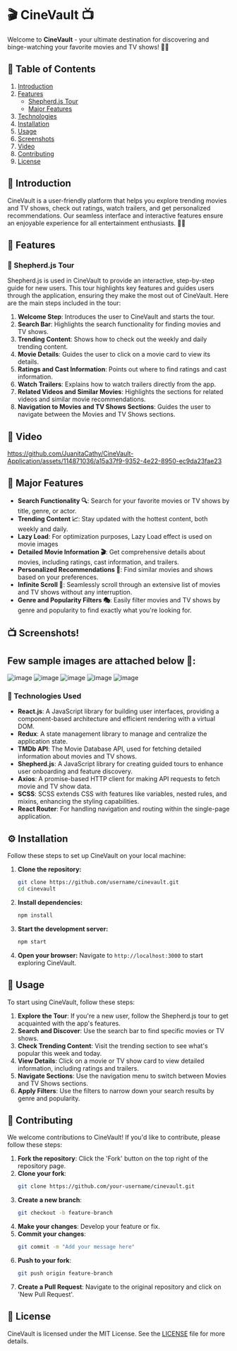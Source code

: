 # 🎬 CineVault 📺

Welcome to **CineVault** - your ultimate destination for discovering and binge-watching your favorite movies and TV shows! 🍿✨

## 📜 Table of Contents

1. [Introduction](#-introduction)
2. [Features](#-features)
   - [Shepherd.js Tour](#-shepherdjs-tour)
   - [Major Features](#-major-features)
3. [Technologies](#-technologies)
4. [Installation](#-installation)
5. [Usage](#-usage)
6. [Screenshots](#-screenshots)
7. [Video](#-video)
8. [Contributing](#-contributing)
9. [License](#-license)

## 🌟 Introduction

CineVault is a user-friendly platform that helps you explore trending movies and TV shows, check out ratings, watch trailers, and get personalized recommendations. Our seamless interface and interactive features ensure an enjoyable experience for all entertainment enthusiasts. 🎥🍿

## 🚀 Features

### 🌸 Shepherd.js Tour

Shepherd.js is used in CineVault to provide an interactive, step-by-step guide for new users. This tour highlights key features and guides users through the application, ensuring they make the most out of CineVault. Here are the main steps included in the tour:

1. **Welcome Step**: Introduces the user to CineVault and starts the tour.
2. **Search Bar**: Highlights the search functionality for finding movies and TV shows.
3. **Trending Content**: Shows how to check out the weekly and daily trending content.
4. **Movie Details**: Guides the user to click on a movie card to view its details.
5. **Ratings and Cast Information**: Points out where to find ratings and cast information.
6. **Watch Trailers**: Explains how to watch trailers directly from the app.
7. **Related Videos and Similar Movies**: Highlights the sections for related videos and similar movie recommendations.
8. **Navigation to Movies and TV Shows Sections**: Guides the user to navigate between the Movies and TV Shows sections.

## 🎥 Video

https://github.com/JuanitaCathy/CineVault-Application/assets/114871036/a15a37f9-9352-4e22-8950-ec9da23fae23



## 🌟 Major Features

- **Search Functionality 🔍**: Search for your favorite movies or TV shows by title, genre, or actor.
- **Trending Content 📈**: Stay updated with the hottest content, both weekly and daily.
- **Lazy Load**: For optimization purposes, Lazy Load effect is used on movie images
- **Detailed Movie Information 🎬**: Get comprehensive details about movies, including ratings, cast information, and trailers.
- **Personalized Recommendations 🤩**: Find similar movies and shows based on your preferences.
- **Infinite Scroll 📜**: Seamlessly scroll through an extensive list of movies and TV shows without any interruption.
- **Genre and Popularity Filters 🎭**: Easily filter movies and TV shows by genre and popularity to find exactly what you're looking for.

## 📺 Screenshots! 

## Few sample images are attached below 📖: 
![image](https://github.com/JuanitaCathy/CineVault-Application/assets/114871036/cd08b2b1-9b57-4ee9-ab69-1eabb65fa85a)
![image](https://github.com/JuanitaCathy/CineVault-Application/assets/114871036/846752c9-39f1-4222-af69-fdf52a46fa37)
![image](https://github.com/JuanitaCathy/CineVault-Application/assets/114871036/a2757f3d-4170-4215-9c1f-e942615ef133)
![image](https://github.com/JuanitaCathy/CineVault-Application/assets/114871036/b0d1f7f9-6dc0-42b0-8591-35177e8cc42d)
![image](https://github.com/JuanitaCathy/CineVault-Application/assets/114871036/34f6a3cd-9122-4cdc-bd2d-8cfe311f70b2)


### 🌟 Technologies Used

- **React.js**: A JavaScript library for building user interfaces, providing a component-based architecture and efficient rendering with a virtual DOM.
- **Redux**: A state management library to manage and centralize the application state.
- **TMDb API**: The Movie Database API, used for fetching detailed information about movies and TV shows.
- **Shepherd.js**: A JavaScript library for creating guided tours to enhance user onboarding and feature discovery.
- **Axios**: A promise-based HTTP client for making API requests to fetch movie and TV show data.
- **SCSS**: SCSS extends CSS with features like variables, nested rules, and mixins, enhancing the styling capabilities.
- **React Router**: For handling navigation and routing within the single-page application.


## ⚙️ Installation

Follow these steps to set up CineVault on your local machine:

1. **Clone the repository:**
   ```bash
   git clone https://github.com/username/cinevault.git
   cd cinevault
   ```

2. **Install dependencies:**
   ```bash
   npm install
   ```

3. **Start the development server:**
   ```bash
   npm start
   ```

4. **Open your browser:**
   Navigate to `http://localhost:3000` to start exploring CineVault.
   
## 📖 Usage

To start using CineVault, follow these steps:

1. **Explore the Tour**: If you're a new user, follow the Shepherd.js tour to get acquainted with the app's features.
2. **Search and Discover**: Use the search bar to find specific movies or TV shows.
3. **Check Trending Content**: Visit the trending section to see what's popular this week and today.
4. **View Details**: Click on a movie or TV show card to view detailed information, including ratings and trailers.
5. **Navigate Sections**: Use the navigation menu to switch between Movies and TV Shows sections.
6. **Apply Filters**: Use the filters to narrow down your search results by genre and popularity.

## 🤝 Contributing

We welcome contributions to CineVault! If you'd like to contribute, please follow these steps:

1. **Fork the repository**: Click the 'Fork' button on the top right of the repository page.
2. **Clone your fork**: 
   ```bash
   git clone https://github.com/your-username/cinevault.git
   ```
3. **Create a new branch**: 
   ```bash
   git checkout -b feature-branch
   ```
4. **Make your changes**: Develop your feature or fix.
5. **Commit your changes**: 
   ```bash
   git commit -m "Add your message here"
   ```
6. **Push to your fork**: 
   ```bash
   git push origin feature-branch
   ```
7. **Create a Pull Request**: Navigate to the original repository and click on 'New Pull Request'.

## 📜 License

CineVault is licensed under the MIT License. See the [LICENSE](LICENSE) file for more details.

